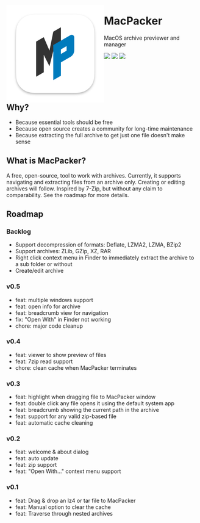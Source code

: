 <p align="center">
  <img alt="MacPacker Logo" src="https://raw.githubusercontent.com/brainchest/MacPacker/main/MacPacker/Assets.xcassets/Logo.imageset/icon_256x256.png"  align="left">
</p>

# MacPacker

MacOS archive previewer and manager

<div>
  <a href="https://github.com/brainchest/MacPacker/releases"><img src="https://img.shields.io/github/downloads/sarensx/macpacker/total?color=%2300834a" /></a>
  <a href="https://github.com/brainchest/MacPacker/releases/latest"><img src="https://img.shields.io/github/downloads/sarensx/macpacker/latest/total?color=%2300834a&label=latest" /></a>
  <a href="https://github.com/brainchest/MacPacker/releases/latest"><img src="https://img.shields.io/github/v/release/sarensx/macpacker?color=%2300834a" /></a>
</div>

<br /><br /><br /><br />

## Why?

- Because essential tools should be free
- Because open source creates a community for long-time maintenance
- Because extracting the full archive to get just one file doesn't make sense

## What is MacPacker?

A free, open-source, tool to work with archives. Currently, it supports navigating and extracting files from an archive only. Creating or editing archives will follow. Inspired by 7-Zip, but without any claim to comparability. See the roadmap for more details.

## Roadmap

### Backlog
- Support decompression of formats: Deflate, LZMA2, LZMA, BZip2
- Support archives: ZLib, GZip, XZ, RAR
- Right click context menu in Finder to immediately extract the archive to a sub folder or without
- Create/edit archive

### v0.5
- feat: multiple windows support
- feat: open info for archive
- feat: breadcrumb view for navigation
- fix: "Open With" in Finder not working
- chore: major code cleanup

### v0.4
- feat: viewer to show preview of files
- feat: 7zip read support
- chore: clean cache when MacPacker terminates

### v0.3
- feat: highlight when dragging file to MacPacker window
- feat: double click any file opens it using the default system app
- feat: breadcrumb showing the current path in the archive
- feat: support for any valid zip-based file
- feat: automatic cache cleaning

### v0.2
- feat: welcome & about dialog
- feat: auto update
- feat: zip support
- feat: "Open With..." context menu support

### v0.1
- feat: Drag & drop an lz4 or tar file to MacPacker
- feat: Manual option to clear the cache
- feat: Traverse through nested archives
